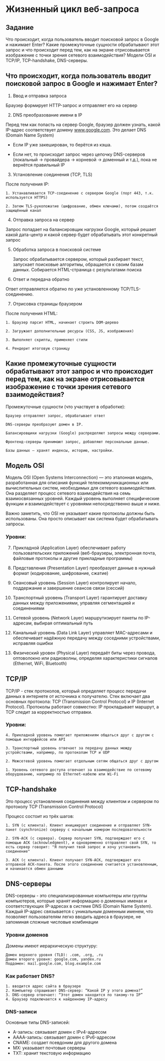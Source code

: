 # Жизненный цикл веб-запроса

## Задание

Что происходит, когда пользователь вводит поисковой запрос в Google и нажимает Enter? Какие промежуточные сущности обрабатывают этот запрос и что происходит перед тем, как на экране отрисовывается изображение с точки зрения сетевого взаимодействия? Модели OSI и TCP/IP, TCP-handshake, DNS-серверы.

## Что происходит, когда пользователь вводит поисковой запрос в Google и нажимает Enter? 

1. Ввод и отправка запроса

Браузер формирует HTTP-запрос и отправляет его на сервер

2. DNS преобразование имени в IP

Перед тем как попасть на сервер Google, браузер должен узнать, какой IP-адрес соответствует домену www.google.com. Это делает DNS (Domain Name System)

- Если IP уже закеширован, то берётся из кэша.

- Если нет, то происходит запрос через цепочку DNS-серверов (локальный → провайдера → корневой → доменный и т.д.), пока не вернётся правильный IP

3. Установление соединения (TCP, TLS)

После получения IP:

    1. Устанавливается TCP-соединение с сервером Google (порт 443, т.к. используется HTTPS)

    2. Затем TLS-рукопожатие (шифрование, обмен ключами), потом создаётся защищённый канал

4. Отправка запроса на сервер

Запрос попадает на балансировщик нагрузки Google, который решает какой дата-центр и какой сервер будет обрабатывать этот конкретный запрос

5. Обработка запроса в поисковой системе

    Запрос обрабатывается сервером, который разбирает текст, запускает поисковые алгоритмы, обращается к своим базам данных. Собирается HTML-страница с результатами поиска

6. Ответ и передача обратно

Ответ отправляется обратно по уже установленному TCP/TLS-соединению.

7. Отрисовка страницы браузером

После получения HTML:

    1. Браузер парсит HTML, начинает строить DOM-дерево

    2. Загружает дополнительные ресурсы (CSS, JS, изображения)

    3. Выполняет скрипты, применяет стили

    4. Рендерит итоговую страницу

## Какие промежуточные сущности обрабатывают этот запрос и что происходит перед тем, как на экране отрисовывается изображение с точки зрения сетевого взаимодействия?

Промежуточные сущности (что участвует в обработке):

    Браузер отправляет запрос, обрабатывает ответ

    DNS-серверы преобразуют домен в IP.

    Балансировщики нагрузки (Google) распределяют запросы между серверами.

    Фронтенд-серверы принимают запрос, добавляют персональные данные.

    Базы данных — хранят индексы, историю, настройки.

## Модель OSI 

Модель OSI (Open Systems Interconnection) — это эталонная модель, разработанная для описания функций телекоммуникационных или вычислительных систем, необходимых для сетевого взаимодействия. Она разделяет процесс сетевого взаимодействия на семь взаимосвязанных уровней. Каждый уровень выполняет специфические функции и взаимодействует с уровнями непосредственно выше и ниже.

Важно заметить, что OSI не указывает какие протоколы должны быть использованы. Она просто описывает как система будет обрабатывать запросы.

### Уровни: 

7. Прикладной (Application Layer) обеспечивает работу пользовательских приложений (веб-браузеры, электронная почта, файловые протоколы и другие прикладные программы)

6. Представления (Presentation Layer) преобразует данные в нужный формат (кодирование, шифрование, сжатие)

5. Сеансовый уровень (Session Layer) контролирует начало, поддержание и завершение сеансов связи (сессий)

4. Транспортный уровень (Transport Layer) гарантирует доставку данных между приложениями, управляя сегментацией и соединениями 

3. Сетевой уровень (Network Layer) маршрутизирует пакеты по IP-адресам, выбирая оптимальный путь

2. Канальный уровень (Data Link Layer) управляет MAC-адресами и обеспечивает надёжную передачу между соседними устройствами, исправляя ошибки 

1. Физический уровен (Physical Layer) передаёт биты через провода, оптоволокно или радиоволны, определяя характеристики сигналов (Ethernet, WiFi, Bluetooth)


## TCP/IP

TCP/IP -  стек протоколов, который определяет процесс передачи данных в интернете от источника к получателю. Стек включает два основных протокола: TCP (Transmission Control Protocol) и IP (Internet Protocol). Протоколы работают совместно: IP прокладывает маршрут, а TCP следит за корректностью отправки.

### Уровни: 

    4. Прикладной уровень помогает приложениям общаться друг с другом с помощью интерфейсов или API

    3. Транспортный уровень отвечает за передачу данных между устройствами, например, по протоколам TCP и UDP

    2. Межсетевой уровень помогает отдельным сетям общаться друг с другом

    1. Уровень сетевого доступа отвечает за взаимодействие по сетевому оборудованию, например по Ethernet-кабелю или Wi-Fi



## TCP-handshake

Это процесс установления соединения между клиентом и сервером по протоколу TCP (Transmission Control Protocol)

Процесс состоит из трёх шагов:

    1. SYN (с клиента). Клиент инициирует соединение и отправляет SYN-пакет (synchronize) серверу с начальным номером последовательности
    
    2. SYN-ACK (с сервера). Сервер получает SYN, подтверждает его с помощью ACK (acknowledgment), и одновременно отправляет свой SYN, то есть сервер говорит: "Я получил твой запрос и хочу установить соединение"

    3. ACK (с клиента). Клиент получает SYN-ACK, подтверждает его отправкой ACK-пакета. После этого соединение считается установленным, и начинается обмен данными


## DNS-серверы

DNS-серверы - это специализированные компьютеры или группы компьютеров, которые хранят информацию о доменных именах и соответствующих IP-адресах в системе DNS (Domain Name System). Каждый IP-адрес связывается с уникальным доменным именем, что позволяет пользователям легко вводить адреса в браузере, не запоминая сложные числовые комбинации

### Уровни доменов

Домены имеют иерархическую структуру:

    Домен верхнего уровня (TLD): .com, .org, .ru
    Домен второго уровня: google.com, yandex.ru
    Поддомен: mail.google.com, blog.example.com

### Как работает DNS?

    1. вводится адрес сайта в браузере
    2. Компьютер спрашивает DNS-сервер: “Какой IP у этого домена?”
    3. DNS-сервер отвечает: “Этот домен находится по такому-то IP”
    4. Браузер подключается к найденному IP-адресу

### DNS-записи

Основные типы DNS-записей:

- A-запись: связывает домен с IPv4-адресом
- AAAA-запись: связывает домен с IPv6-адресом
- CNAME: создает псевдоним для другого домена
- MX: указывает почтовые серверы
- TXT: хранит текстовую информацию
